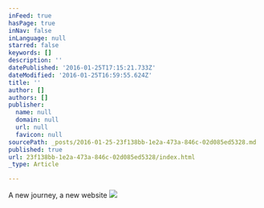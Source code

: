 ```yaml
---
inFeed: true
hasPage: true
inNav: false
inLanguage: null
starred: false
keywords: []
description: ''
datePublished: '2016-01-25T17:15:21.733Z'
dateModified: '2016-01-25T16:59:55.624Z'
title: ''
author: []
authors: []
publisher:
  name: null
  domain: null
  url: null
  favicon: null
sourcePath: _posts/2016-01-25-23f138bb-1e2a-473a-846c-02d085ed5328.md
published: true
url: 23f138bb-1e2a-473a-846c-02d085ed5328/index.html
_type: Article

---
```

A new journey, a new website
![](https://the-grid-user-content.s3-us-west-2.amazonaws.com/0b335fbc-8f63-4d6f-bdf1-a7054f965da6.jpg)